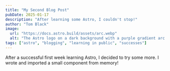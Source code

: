 ```yaml
---
title: "My Second Blog Post"
pubDate: 2025-01-17
description: "After learning some Astro, I couldn't stop!"
author: "Tom Black"
image:
  url: "https://docs.astro.build/assets/arc.webp"
  alt: "The Astro logo on a dark background with a purple gradient arc."
tags: ["astro", "blogging", "learning in public", "successes"]
---
```


After a successful first week learning Astro, I decided to try some more. I wrote and imported a small component from memory!
